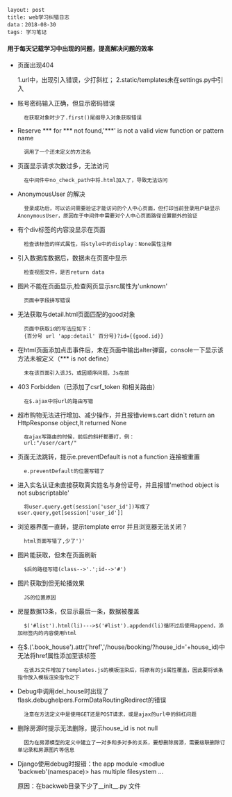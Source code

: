 ```
layout: post
title: web学习纠错日志
data：2018-08-30
tags: 学习笔记

```
#### 用于每天记载学习中出现的问题，提高解决问题的效率

* 页面出现404


    1.url中，出现引入错误，少打斜杠；
    2.static/templates未在settings.py中引入
* 账号密码输入正确，但显示密码错误

    
        在获取对象时少了.first()尾缀导入对象获取错误
* Reserve *** for *** not found,'***' is not a valid view function or pattern name
    
    
        调用了一个还未定义的方法名
* 页面显示请求次数过多，无法访问


        在中间件中no_check_path中将.html加入了，导致无法访问
* AnonymousUser 的解决


        登录成功后，可以访问需要验证才能访问的个人中心页面，但打印当前登录用户缺显示AnonymousUser，原因在于中间件中需要对个人中心页面路径设置额外的验证
    
* 有个div标签的内容没显示在页面

    
        检查该标签的样式属性，将style中的display：None属性注释
* 引入数据库数据后，数据未在页面中显示


        检查视图文件，是否return data
* 图片不能在页面显示,检查网页显示src属性为'unknown'

    
        页面中字段拼写错误    
* 无法获取与detail.html页面匹配的good对象

    
        页面中获取id的写法应如下：
        {百分号 url 'app:detail' 百分号}?id={{good.id}}
* 在html页面添加点击事件后，未在页面中输出alter弹窗，console一下显示该方法未被定义（*** is not define）


        未在该页面引入该JS，或因顺序问题，Js在前
* 403 Forbidden（已添加了csrf_token 和相关路由）

    
        在$.ajax中将url的路由写错
* 超市购物无法进行增加、减少操作，并且报错views.cart didn`t return an HttpResponse object,It returned None

    
        在ajax写路由的时候，前后的斜杆都要打，例：
        url:"/user/cart/"
        
* 页面无法跳转，提示e.preventDefault is not a function 连接被重置


        e.preventDefault的位置写错了
* 进入实名认证未直接获取真实姓名与身份证号，并且报错'method object is not subscriptable'

    
        将user.query.get(session['user_id'])写成了user.query,get[session['user_id']]
* 浏览器界面一直转，提示template error 并且浏览器无法关闭？


        html页面写错了,少了')'
* 图片能获取，但未在页面刷新


        $后的路径写错(class-->'.';id-->'#')
* 图片获取到但无轮播效果


        JS的位置原因
* 房屋数据13条，仅显示最后一条，数据被覆盖


        $('#list').html(li)--->$('#list').appdend(li)循环过后使用append，添加标签内的内容使用html
* 在$.('.book_house').attr('href','/house/booking/?house_id='+house_id)中无法将href属性添加至该标签

        
        在该JS文件增加了templates.js的模板渲染后，将原有的js属性覆盖，因此要将该条指令放入模板渲染指令之下
* Debug中调用del_house时出现了flask.debughelpers.FormDataRoutingRedirect的错误


        注意在方法定义中是使用GET还是POST请求，或是ajax的url中的斜杠问题
* 删除房源时提示无法删除，提示house_id is not null 


        因为在房源模型的定义中建立了一对多和多对多的关系，要想删除房源，需要级联删除订单记录和房源图片等信息
* Django使用debug时报错：the app module <modlue 'backweb'(namespace)> has multiple filesystem ...


    原因：在backweb目录下少了__init__.py 文件














